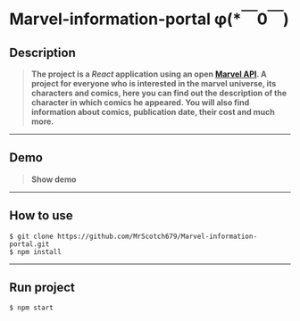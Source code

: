 # Marvel-information-portal φ(*￣0￣)
## Description
>**The project is a *React* application using an open [Marvel API](https://developer.marvel.com/). A project for everyone who is interested in the marvel universe, its characters and comics, here you can find out the description of the character in which comics he appeared. You will also find information about comics, publication date, their cost and much more.**
___
## Demo
> **Show demo**
___
## How to use
```
$ git clone https://github.com/MrScotch679/Marvel-information-portal.git
$ npm install
```
___
## Run project
```
$ npm start
```